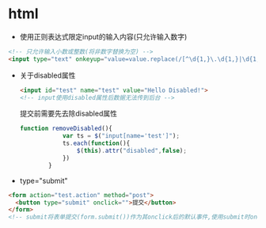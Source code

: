 # html
+ 使用正则表达式限定input的输入内容(只允许输入数字)
```html
<!-- 只允许输入小数或整数(将非数字替换为空) -->
<input type="text" onkeyup="value=value.replace(/[^\d{1,}\.\d{1,}|\d{1,}]/g,'')">
```
+ 关于disabled属性
  ```html
  <input id="test" name="test" value="Hello Disabled!">
  <!-- input使用disabled属性后数据无法传到后台 -->
  ```
  提交前需要先去除disabled属性
  ```js
  function removeDisabled(){
              var ts = $("input[name='test']");
              ts.each(function(){
                  $(this).attr("disabled",false);
              })
          }
  ```
+ type="submit"
```html
<form action="test.action" method="post">
  <button type="submit" onclick="">提交</button>
</form>
<!-- submit将表单提交(form.submit())作为其onclick后的默认事件,使用submit时onclick可以不需要 -->
```
